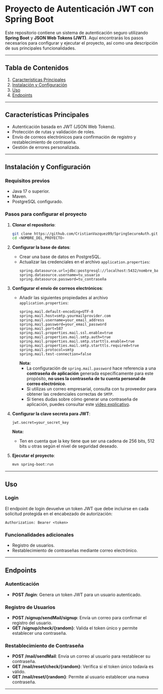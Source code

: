 # Proyecto de Autenticación JWT con Spring Boot

Este repositorio contiene un sistema de autenticación seguro utilizando **Spring Boot** y **JSON Web Tokens (JWT)**. Aquí encontrarás los pasos necesarios para configurar y ejecutar el proyecto, así como una descripción de sus principales funcionalidades.

---

## Tabla de Contenidos

1. [Características Principales](#características-principales)
2. [Instalación y Configuración](#instalación-y-configuración)
3. [Uso](#uso)
4. [Endpoints](#endpoints)

---

## Características Principales

- Autenticación basada en JWT (JSON Web Tokens).
- Protección de rutas y validación de roles.
- Envío de correos electrónicos para confirmación de registro y restablecimiento de contraseña.
- Gestión de errores personalizada.

---

## Instalación y Configuración

### Requisitos previos

- Java 17 o superior.
- Maven.
- PostgreSQL configurado.

### Pasos para configurar el proyecto

1. **Clonar el repositorio**:
   ```bash
   git clone https://github.com/CristianVazquez09/SpringSecureAuth.git
   cd <NOMBRE_DEL_PROYECTO>
   ```

2. **Configurar la base de datos**:
   - Crear una base de datos en PostgreSQL.
   - Actualizar las credenciales en el archivo `application.properties`:
     ```properties
     spring.datasource.url=jdbc:postgresql://localhost:5432/nombre_base_datos
     spring.datasource.username=tu_usuario
     spring.datasource.password=tu_contraseña
     ```

3. **Configurar el envío de correos electrónicos**:
   - Añadir las siguientes propiedades al archivo `application.properties`:
     ```properties
     spring.mail.default-encoding=UTF-8
     spring.mail.host=smtp.yourmailprovider.com
     spring.mail.username=your_email_address
     spring.mail.password=your_email_password
     spring.mail.port=587
     spring.mail.properties.mail.ssl.enable=true
     spring.mail.properties.mail.smtp.auth=true
     spring.mail.properties.mail.smtp.starttls.enable=true
     spring.mail.properties.mail.smtp.starttls.required=true
     spring.mail.protocol=smtp
     spring.mail.test-connection=false
     ```
     **Nota:**
     - La configuración de `spring.mail.password` hace referencia a una **contraseña de aplicación** generada específicamente para este propósito, **no uses la contraseña de tu cuenta personal de correo electrónico**.
     - Si utilizas un correo empresarial, consulta con tu proveedor para obtener las credenciales correctas de `SMTP`.
     - Si tienes dudas sobre cómo generar una contraseña de aplicación, puedes consultar este [video explicativo](https://www.youtube.com/watch?v=h4eVrDSf8Eg).

4. **Configurar la clave secreta para JWT**:
   ```properties
   jwt.secret=your_secret_key
   ```
   **Nota:**
     - Ten en cuenta que la key tiene que ser una cadena de 256 bits, 512 bits u otras según el nivel de seguridad deseado. 

5. **Ejecutar el proyecto**:
   ```bash
   mvn spring-boot:run
   ```

---

## Uso

### Login
El endpoint de login devuelve un token JWT que debe incluirse en cada solicitud protegida en el encabezado de autorización:
```http
Authorization: Bearer <token>
```

### Funcionalidades adicionales
- Registro de usuarios.
- Restablecimiento de contraseñas mediante correo electrónico.

---

## Endpoints

### Autenticación
- **POST /login**: Genera un token JWT para un usuario autenticado.

### Registro de Usuarios
- **POST /signup/sendMail/signup**: Envía un correo para confirmar el registro del usuario.
- **GET /signup/check/{random}**: Valida el token único y permite establecer una contraseña.

### Restablecimiento de Contraseña
- **POST /mail/sendMail**: Envía un correo al usuario para restablecer su contraseña.
- **GET /mail/reset/check/{random}**: Verifica si el token único todavía es válido.
- **GET /mail/reset/{random}**: Permite al usuario establecer una nueva contraseña.

---
